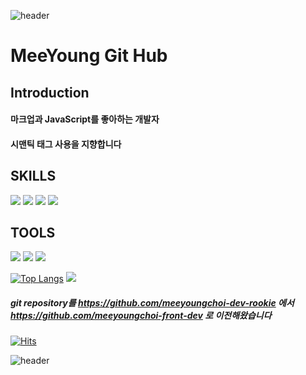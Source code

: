 ![header](https://capsule-render.vercel.app/api?type=waving&color=F7EFE9&height=300&section=header&%20render)
# MeeYoung Git Hub
## Introduction
#### 마크업과 JavaScript를 좋아하는 개발자
#### 시맨틱 태그 사용을 지향합니다
## SKILLS
<div align-center>
  <img src="https://img.shields.io/badge/HTML5-E34F26?style=for-the-badge&logo=HTML5&logoColor=black">
  <img src="https://img.shields.io/badge/CSS3-1572B6?style=for-the-badge&logo=CSS3&logoColor=black">
  <img src="https://img.shields.io/badge/JavaScript-F7DF1E?style=for-the-badge&logo=JavaScript&logoColor=black">
  <img src="https://img.shields.io/badge/React-61DAFB?style=for-the-badge&logo=React&logoColor=black">
</div>

## TOOLS
<div align-center>
  <img src="https://img.shields.io/badge/Firebase-FFCA28?style=for-the-badge&logo=Firebase&logoColor=black">
  <img src="https://img.shields.io/badge/Svelte-FF3E00?style=for-the-badge&logo=Svelte&logoColor=black">
  <img src="https://img.shields.io/badge/Vite-646CFF?style=for-the-badge&logo=Vite&logoColor=black">
</div>

[![Top Langs](https://github-readme-stats.vercel.app/api/top-langs/?username=meeyoungchoi-front-dev&langs_count=8)](https://github.com/깃허브아이디/github-readme-stats)
<img src="https://github-readme-stats.vercel.app/api?username=meeyoungchoi-front-dev&show_icons=true">

##### git repository를 <https://github.com/meeyoungchoi-dev-rookie> 에서 <https://github.com/meeyoungchoi-front-dev> 로 이전해왔습니다
[![Hits](https://hits.seeyoufarm.com/api/count/incr/badge.svg?url=https%3A%2F%2Fgithub.com%2Fmeeyoungchoi-front-dev&count_bg=%2379C83D&title_bg=%23555555&icon=&icon_color=%23E7E7E7&title=hits&edge_flat=false)](https://hits.seeyoufarm.com)

![header](https://capsule-render.vercel.app/api?type=waving&color=F7EFE9&height=300&section=footer&%20render)
